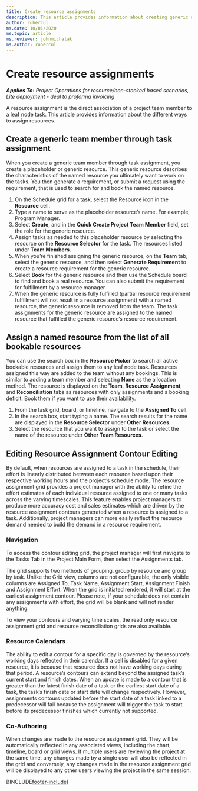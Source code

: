 ```yaml
---
title: Create resource assignments
description: This article provides information about creating generic and named resource assignments.
author: ruhercul
ms.date: 10/01/2020
ms.topic: article
ms.reviewer: johnmichalak
ms.author: ruhercul
---
```


# Create resource assignments

_**Applies To:** Project Operations for resource/non-stocked based scenarios, Lite deployment - deal to proforma invoicing_


A resource assignment is the direct association of a project team member to a leaf node task. This article provides information about the different ways to assign resources.

## Create a generic team member through task assignment


When you create a generic team member through task assignment, you create a placeholder or generic resource. This generic resource describes the characteristics of the named resource you ultimately want to work on the tasks. You then generate a requirement, or submit a request using the requirement, that is used to search for and book the named resource.

1. On the Schedule grid for a task, select the Resource icon in the **Resource** cell.
2. Type a name to serve as the placeholder resource’s name. For example, Program Manager.
3. Select **Create**, and in the **Quick Create Project Team Member** field, set the role for the generic resource.
4. Assign tasks as needed to this placeholder resource by selecting the resource on the **Resource Selector** for the task. The resources listed under **Team Members**.
5. When you’re finished assigning the generic resource, on the **Team** tab, select the generic resource, and then select **Generate Requirement** to create a resource requirement for the generic resource.
6. Select **Book** for the generic resource and then use the Schedule board to find and book a real resource. You can also submit the requirement for fulfillment by a resource manager.
7. When the generic resource is fully fulfilled (partial resource requirement fulfillment will not result in a resource assignment) with a named resource, the generic resource is removed from the team. The task assignments for the generic resource are assigned to the named resource that fulfilled the generic resource’s resource requirement.

## Assign a named resource from the list of all bookable resources

You can use the search box in the **Resource Picker** to search all active bookable resources and assign them to any leaf node task. Resources assigned this way are added to the team without any bookings. This is similar to adding a team member and selecting **None** as the allocation method. The resource is displayed on the **Team**, **Resource Assignment**, and **Reconciliation** tabs as resources with only assignments and a booking deficit. Book them if you want to use their availability.

1. From the task grid, board, or timeline, navigate to the **Assigned To** cell.
2. In the search box, start typing a name. The search results for the name are displayed in the **Resource Selector** under **Other Resources**.
3. Select the resource that you want to assign to the task or select the name of the resource under **Other Team Resources**.

## Editing Resource Assignment Contour Editing
By default, when resources are assigned to a task in the schedule, their effort is linearly distributed between each resource based upon their respective working hours and the project’s schedule mode. The resource assignment grid provides a project manager with the ability to refine the effort estimates of each individual resource assigned to one or many tasks across the varying timescales.
This feature enables project managers to produce more accuracy cost and sales estimates which are driven by the resource assignment contours generated when a resource is assigned to a task. Additionally, project managers can more easily reflect the resource demand needed to build the demand in a resource requirement.

### Navigation
To access the contour editing grid, the project manager will first navigate to the Tasks Tab in the Project Main Form, then select the Assignments tab.  
 
The grid supports two methods of grouping, group by resource and group by task.  Unlike the Grid view, columns are not configurable, the only visible columns are Assigned To, Task Name, Assignment Start, Assignment Finish and Assignment Effort.
When the grid is initiated rendered, it will start at the earliest assignment contour.  Please note, if your schedule does not contain any assignments with effort, the grid will be blank and will not render anything.  
 
To view your contours and varying time scales, the read only resource assignment grid and resource reconciliation grids are also available.

### Resource Calendars
The ability to edit a contour for a specific day is governed by the resource’s working days reflected in their calendar. If a cell is disabled for a given resource, it is because that resource does not have working days during that period. 
A resource’s contours can extend beyond the assigned task’s current start and finish dates. When an update is made to a contour that is greater than the latest finish date of a task or the earliest start date of a task, the task’s finish date or start date will change respectively.  However, assignments contours updated before the start date of a task linked to a predecessor will fail because the assignment will trigger the task to start before its predecessor finishes which currently not supported.

### Co-Authoring
When changes are made to the resource assignment grid. They will be automatically reflected in any associated views, including the chart, timeline, board or grid views. If multiple users are reviewing the project at the same time, any changes made by a single user will also be reflected in the grid and conversely, any changes made in the resource assignment grid will be displayed to any other users viewing the project in the same session.


[!INCLUDE[footer-include](../includes/footer-banner.md)]
